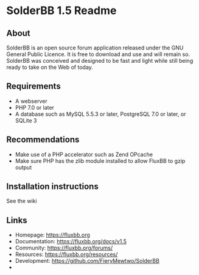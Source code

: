 # SolderBB 1.5 Readme

## About

SolderBB is an open source forum application released under the GNU General Public
Licence. It is free to download and use and will remain so. SolderBB was conceived and
designed to be fast and light while still being ready to take on the Web of today.

## Requirements

* A webserver
* PHP 7.0 or later
* A database such as MySQL 5.5.3 or later, PostgreSQL 7.0 or later, or SQLite 3

## Recommendations

* Make use of a PHP accelerator such as Zend OPcache
* Make sure PHP has the zlib module installed to allow FluxBB to gzip output

## Installation instructions
See the wiki

## Links

* Homepage: https://fluxbb.org
* Documentation: https://fluxbb.org/docs/v1.5
* Community: https://fluxbb.org/forums/
* Resources: https://fluxbb.org/resources/
* Development: https://github.com/FieryMewtwo/SolderBB
* 
